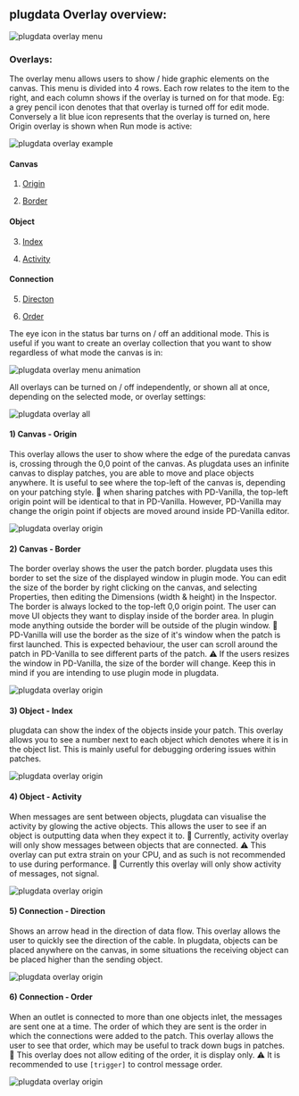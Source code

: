 ## plugdata Overlay overview:
![plugdata overlay menu](screenshots/plugdata_overlay_overview.png)
### Overlays:

The overlay menu allows users to show / hide graphic elements on the canvas.
This menu is divided into 4 rows. Each row relates to the item to the right, and each column shows if the overlay is turned on for that mode. Eg: a grey pencil icon denotes that that overlay is turned off for edit mode. Conversely a lit blue icon represents that the overlay is turned on, here Origin overlay is shown when Run mode is active:

![plugdata overlay example](screenshots/plugdata_overlay_origin_example.png)

#### Canvas
1) [Origin](#1-canvas---origin)

2) [Border](#2-canvas---border)
#### Object
3) [Index](#3-object---index)

4) [Activity](#4-object---activity)
#### Connection
5) [Directon](#5-connection---direction)

6) [Order](#6-connection--direction)

The eye icon in the status bar turns on / off an additional mode. This is useful if you want to create an overlay collection that you want to show regardless of what mode the canvas is in:

![plugdata overlay menu animation](screenshots/plugdata_overlay_overview.gif)

All overlays can be turned on / off independently, or shown all at once, depending on the selected mode, or overlay settings:

![plugdata overlay all](screenshots/plugdata_overlay_all.png)

#### 1) Canvas - Origin
This overlay allows the user to show where the edge of the puredata canvas is, crossing through the 0,0 point of the canvas. As plugdata uses an infinite canvas to display patches, you are able to move and place objects anywhere. It is useful to see where the top-left of the canvas is, depending on your patching style. :pushpin: when sharing patches with PD-Vanilla, the top-left origin point will be identical to that in PD-Vanilla. However, PD-Vanilla may change the origin point if objects are moved around inside PD-Vanilla editor.

![plugdata overlay origin](screenshots/plugdata_overlay_origin.png)

#### 2) Canvas - Border
The border overlay shows the user the patch border. plugdata uses this border to set the size of the displayed window in plugin mode. You can edit the size of the border by right clicking on the canvas, and selecting Properties, then editing the Dimensions (width & height) in the Inspector. The border is always locked to the top-left 0,0 origin point. The user can move UI objects they want to display inside of the border area. In plugin mode anything outside the border will be outside of the plugin window. :pushpin: PD-Vanilla will use the border as the size of it's window when the patch is first launched. This is expected behaviour, the user can scroll around the patch in PD-Vanilla to see different parts of the patch. :warning: If the users resizes the window in PD-Vanilla, the size of the border will change. Keep this in mind if you are intending to use plugin mode in plugdata.

![plugdata overlay origin](screenshots/plugdata_overlay_border.png)

#### 3) Object - Index
plugdata can show the index of the objects inside your patch. This overlay allows you to see a number next to each object which denotes where it is in the object list. This is mainly useful for debugging ordering issues within patches.

![plugdata overlay origin](screenshots/plugdata_overlay_index.png)

#### 4) Object - Activity
When messages are sent between objects, plugdata can visualise the activity by glowing the active objects. This allows the user to see if an object is outputting data when they expect it to. :pushpin: Currently, activity overlay will only show messages between objects that are connected. :warning: This overlay can put extra strain on your CPU, and as such is not recommended to use during performance. :pushpin: Currently this overlay will only show activity of messages, not signal.

![plugdata overlay origin](screenshots/plugdata_overlay_activity.png)

#### 5) Connection - Direction
Shows an arrow head in the direction of data flow. This overlay allows the user to quickly see the direction of the cable. In plugdata, objects can be placed anywhere on the canvas, in some situations the receiving object can be placed higher than the sending object.

![plugdata overlay origin](screenshots/plugdata_overlay_direction.png)

#### 6) Connection - Order
When an outlet is connected to more than one objects inlet, the messages are sent one at a time. The order of which they are sent is the order in which the connections were added to the patch. This overlay allows the user to see that order, which may be useful to track down bugs in patches. :pushpin: This overlay does not allow editing of the order, it is display only. :warning: It is recommended to use `[trigger]` to control message order.

![plugdata overlay origin](screenshots/plugdata_overlay_order.png)